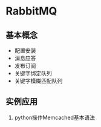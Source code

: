 # RabbitMQ

## 基本概念

+ 配置安装
+ 消息应答
+ 发布订阅
+ 关键字绑定队列
+ 关键字模糊匹配队列

## 实例应用	

1. python操作Memcached基本语法
	
